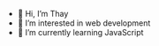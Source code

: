 - 👋 Hi, I’m Thay
- 👀 I’m interested in web development 
- 🌱 I’m currently learning JavaScript


<!---
rabbithay/rabbithay is a ✨ special ✨ repository because its `README.md` (this file) appears on your GitHub profile.
You can click the Preview link to take a look at your changes.

- 💞️ I’m looking to collaborate on ...
- 📫 How to reach me ...
--->
